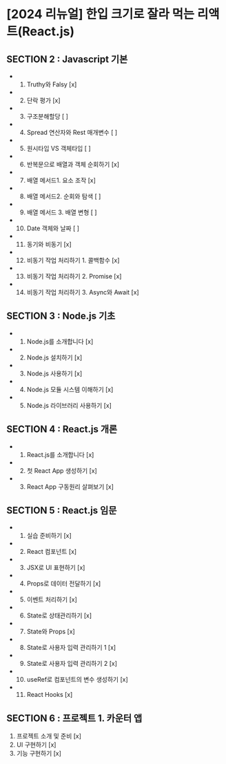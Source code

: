 # [2024 리뉴얼] 한입 크기로 잘라 먹는 리액트(React.js)

## SECTION 2 : Javascript 기본
- 1. Truthy와 Falsy [x]
- 2. 단락 평가 [x]
- 3. 구조분해할당 [ ]
- 4. Spread 연산자와 Rest 매개변수 [ ]
- 5. 원시타입 VS 객체타입 [ ]
- 6. 반복문으로 배열과 객체 순회하기 [x]
- 7. 배열 메서드1. 요소 조작 [x]
- 8. 배열 메서드2. 순회와 탐색 [ ]
- 9. 배열 메서드 3. 배열 변형 [ ]
- 10. Date 객체와 날짜 [ ]
- 11. 동기와 비동기 [x]
- 12. 비동기 작업 처리하기 1. 콜백함수 [x]
- 13. 비동기 작업 처리하기 2. Promise [x]
- 14. 비동기 작업 처리하기 3. Async와 Await [x]

## SECTION 3 : Node.js 기초
- 1. Node.js를 소개합니다 [x]
- 2. Node.js 설치하기 [x]
- 3. Node.js 사용하기 [x]
- 4. Node.js 모듈 시스템 이해하기 [x]
- 5. Node.js 라이브러리 사용하기 [x]

## SECTION 4 : React.js 개론
- 1. React.js를 소개합니다 [x]
- 2. 첫 React App 생성하기 [x]
- 3. React App 구동원리 살펴보기 [x]

## SECTION 5 : React.js 임문
- 1. 실습 준비하기 [x]
- 2. React 컴포넌트 [x]
- 3. JSX로 UI 표현하기 [x]
- 4. Props로 데이터 전달하기 [x]
- 5. 이벤트 처리하기 [x]
- 6. State로 상태관리하기 [x]
- 7. State와 Props [x]
- 8. State로 사용자 입력 관리하기 1 [x]
- 9. State로 사용자 입력 관리하기 2 [x]
- 10. useRef로 컴포넌트의 변수 생성하기 [x]
- 11. React Hooks [x]

## SECTION 6 : 프로젝트 1. 카운터 앱
1) 프로젝트 소개 및 준비 [x]
2) UI 구현하기 [x]
3) 기능 구현하기 [x]